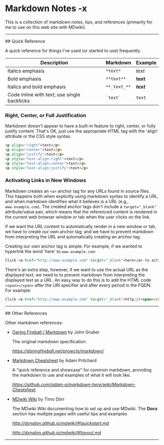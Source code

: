 # Markdown Notes -x

This is a collection of markdown notes, tips, and references (primarily for me to use on this web site with MDwiki).

<hr class="tight">
## Quick Reference

A quick reference for things I've used (or started to use) frequently.

| Description                                 | Markdown     | Example    |
| ------------------------------------------- | ------------ | ---------- |
| Italics emphasis                            | `*text*`     | *text*     |
| Bold emphasis                               | `**text**`   | **text**   |
| Italics and bold emphasis                   | `**_text_**` | **_text_** |
| Code inline with text; use single backticks | `` `text` `` | `text`     |

### Right, Center, or Full Justification 

Markdown doesn't appear to have a built-in feature to right, center, or fully justify content.  That's OK, just use the appropriate HTML tag with the 'align' attribute or the CSS style syntax.

```HTML
<p align="right">text</p>
<p align="center">text</p>
<p align="justify">text</p>
<p style="text-align:right">text</p>
<p style="text-align:center">text</p>
<p style="text-align:justify">text</p>
```

### Activating Links in New Windows

Markdown creates an `<a>` anchor tag for any URLs found in source files.  This happens both when explicitly using markdown syntax to identify a URL, and when markdown identifies what it believes is a URL (e.g., `www.example.com`).  The created anchor tags don't include a `target="_blank"` attribute/value pair, which means that the referenced content is rendered in the current web browser window or tab when the user clicks on the link.

If we want the URL content to automatically render in a new window or tab, we have to create our own anchor tag; and we have to prevent markdown from interpreting the URL and automatically creating an anchor tag.

Creating our own anchor tag is simple.  For example, if we wanted to hyperlink the word 'here' to `www.example.com`:

```HTML
Click <a href="http://www.example.com" target="_blank">here</a> to activate the web page.
```

There's an extra step, however, if we want to use the actual URL as the displayed text; we need to to prevent markdown from interpreting the displayed text as a URL.  An easy way to do this is to add the HTML code `<span></span>` after the URI specifier and after every period in the FQDN.  For example:

```HTML
Click <a href="http://www.example.com" target="_blank">http://<span></span>www.<span></span>example.<span></span>com</a> to activate the web page.
```

<hr class="tight">
## Other References

Other markdown references:

 * <a href="https://daringfireball.net/projects/markdown/" target="_blank">Daring Fireball / Markdown</a> by John Gruber
 
   The original markdown specification.
   
    <i><a href="https://daringfireball.net/projects/markdown/" target="_blank">https://<span></span>daringfireball.<span></span>net/projects/markdown/</a></i>
   
 * <a href="https://github.com/adam-p/markdown-here/wiki/Markdown-Cheatsheet" target="_blank">Markdown Cheatsheet</a> by Adam Pritchard

   A "quick reference and showcase" for common markdown, providing the markdown to use and examples of what it will look like.
   
   <i><a href="https://github.com/adam-p/markdown-here/wiki/Markdown-Cheatsheet" target="_blank">https://<span></span>github.<span></span>com/adam-p/markdown-here/wiki/Markdown-Cheatsheet</a></i>

 * <a href="http://dynalon.github.io/mdwiki" target="_blank">MDwiki Wiki</a> by Timo Dörr
 
   The MDwiki Wiki documenting how to set up and use MDwiki.  The **Docs** section has multiple pages with useful tips and examples
   
   <i><a href="http://dynalon.github.io/mdwiki/#!quickstart.md" target="_blank">http://<span></span>dynalon.<span></span>github.<span></span>io/mdwiki/#!quickstart.md</a></i>
   
   <i><a href="http://dynalon.github.io/mdwiki/#!layout.md" target="_blank">http://<span></span>dynalon.<span></span>github.<span></span>io/mdwiki/#!layout.md</a></i>

<hr class="tight"><p class="timestamp" id="timestamp"></p>
<script type='text/javascript'>var timestamp=new Date(); document.getElementById("timestamp").innerHTML = timestamp.getHours;</script>
